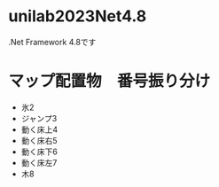 # unilab2023Net4.8
.Net Framework 4.8です

# マップ配置物　番号振り分け

- 氷2
- ジャンプ3
- 動く床上4
- 動く床右5
- 動く床下6
- 動く床左7
- 木8
